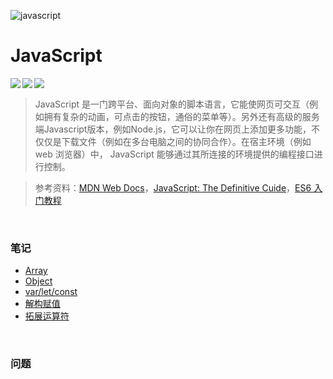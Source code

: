 ![javascript](https://www.tutorialrepublic.com/lib/images/javascript-illustration.png)

# JavaScript 

<img src="https://img.shields.io/badge/langage-JavaScript-yellow.svg" align="left"/> <img src="https://img.shields.io/badge/worker-xuchenke-green.svg" align="left"/> <img src="https://img.shields.io/badge/version-0.0.1-blue.svg" align="left"/><br>

> JavaScript 是一门跨平台、面向对象的脚本语言，它能使网页可交互（例如拥有复杂的动画，可点击的按钮，通俗的菜单等）。另外还有高级的服务端Javascript版本，例如Node.js，它可以让你在网页上添加更多功能，不仅仅是下载文件（例如在多台电脑之间的协同合作）。在宿主环境（例如 web 浏览器）中， JavaScript 能够通过其所连接的环境提供的编程接口进行控制。

> 参考资料：[MDN Web Docs](https://developer.mozilla.org/zh-CN/)，[JavaScript: The Definitive Cuide](https://www.oreilly.com/library/view/javascript-the-definitive/9781491952016/)，[ES6 入门教程](https://es6.ruanyifeng.com/)

<br>

### 笔记

- [Array](./note/Array.md)
- [Object](./note/Object.md)
- [var/let/const](./note/let_var_const.me)
- [解构赋值](./note/Destru_assig.md)
- [拓展运算符](./note/Spread_syntax.md)



<br>

### 问题



